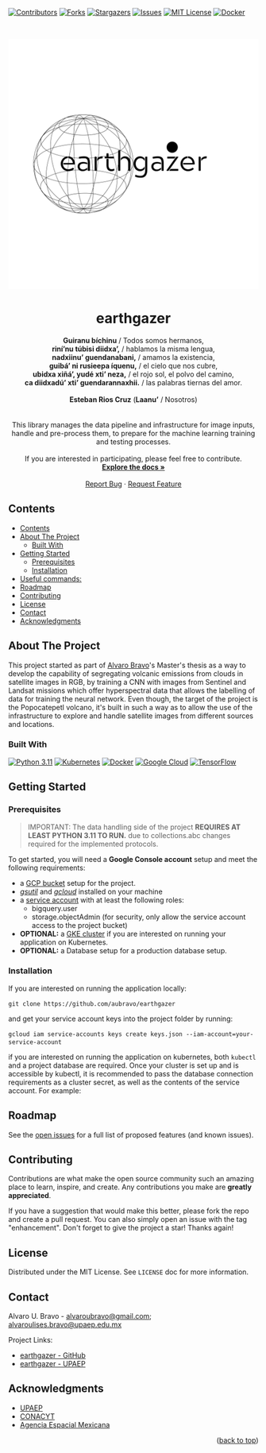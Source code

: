 <a name="readme-top"></a>

[![Contributors](https://img.shields.io/github/contributors/aubravo/earthgazer.svg?style=for-the-badge)](https://github.com/aubravo/earthgazer/graphs/contributors)
[![Forks](https://img.shields.io/github/forks/aubravo/earthgazer.svg?style=for-the-badge)](https://github.com/aubravo/earthgazer/network/members)
[![Stargazers](https://img.shields.io/github/stars/aubravo/earthgazer.svg?style=for-the-badge)](https://github.com/aubravo/earthgazer/stargazers)
[![Issues](https://img.shields.io/github/issues/aubravo/earthgazer.svg?style=for-the-badge)](https://github.com/aubravo/earthgazer/issues)
[![MIT License](https://img.shields.io/github/license/aubravo/earthgazer.svg?style=for-the-badge)](https://github.com/aubravo/earthgazer/blob/master/LICENSE.txt)
[![Docker](https://img.shields.io/github/actions/workflow/status/aubravo/earthgazer/docker-publish.yml?style=for-the-badge&logo=github)](https://github.com/aubravo/earthgazer/actions/workflows/docker-publish.yml)

<div>
<br />
<p align="center">
<a href="https://github.com/aubravo/earthgazer">
<picture>
  <source media="(prefers-color-scheme: dark)" srcset="earthgazer/webapp/static/img/earthgazer_name_white_transparent.png">
  <source media="(prefers-color-scheme: light)" srcset="earthgazer/webapp/static/img/earthgazer_name_black_transparent.png">
  <img alt="earthgazer logo" src="earthgazer/webapp/static/img/earthgazer_name_black_transparent.png">
</picture>

</a>
<h1 align="center">earthgazer</h1>
<p align="center">
<b>Guiranu bíchinu</b> / Todos somos hermanos,
<br />
<b>riní’nu túbisi diidxa’,</b> / hablamos la misma lengua,
<br />
<b>nadxiinu’ guendanabani,</b> / amamos la existencia,
<br />
<b>guibá’ ni rusieepa íquenu,</b> / el cielo que nos cubre,
<br />
<b>ubidxa xiñá’, yudé xti’ neza,</b> / el rojo sol, el polvo del camino,
<br />
<b>ca diidxadú’ xti’ guendarannaxhii.</b> / las palabras tiernas del amor.
<br />
<br />
<b>Esteban Rios Cruz</b> (<b>Laanu’</b> / Nosotros)
<br />
<br />
<br />
This library manages the data pipeline and infrastructure for image inputs, handle and pre-process them, to prepare
for the machine learning training and testing processes.
<br />
<br />
If you are interested in participating, please feel free to contribute.
<br />
<a href="https://github.com/aubravo/earthgazer"><strong>Explore the docs »</strong></a>
<br />
<br />
<a href="https://github.com/aubravo/earthgazer/issues">Report Bug</a>
·
<a href="https://github.com/aubravo/earthgazer/issues">Request Feature</a>
</p>
</div>

## Contents
<!-- TOC -->
  * [Contents](#contents)
  * [About The Project](#about-the-project)
    * [Built With](#built-with)
  * [Getting Started](#getting-started)
    * [Prerequisites](#prerequisites)
    * [Installation](#installation)
  * [Useful commands:](#useful-commands-)
  * [Roadmap](#roadmap)
  * [Contributing](#contributing)
  * [License](#license)
  * [Contact](#contact)
  * [Acknowledgments](#acknowledgments)
<!-- TOC --> 

## About The Project

This project started as part of [Alvaro Bravo](mailto:alvaroubravo@gmail.com)'s Master's thesis as a way to
develop the capability of segregating volcanic emissions from clouds in satellite images in RGB, by training a CNN
with images from Sentinel and Landsat missions which offer hyperspectral data that allows the labelling of data for
training the neural network. Even though, the target of the project is the Popocatepetl volcano, it's built in such
a way as to allow the use of the infrastructure to explore and handle satellite images from different sources and
locations.

### Built With

[![Python 3.11](https://img.shields.io/badge/Python3-4B8BBE?style=for-the-badge&logo=Python&logoColor=FFD43B)](https://python.org)
[![Kubernetes](https://img.shields.io/badge/Kubernetes-326ce5?style=for-the-badge&logo=Kubernetes&logoColor=white)](https://kubernetes.io)
[![Docker](https://img.shields.io/badge/Docker-0db7ed?style=for-the-badge&logo=Docker&logoColor=white)](https://docker.com)
[![Google Cloud](https://img.shields.io/badge/Google_Cloud-DB4437?style=for-the-badge&logo=GoogleCloud&logoColor=F4B400)](https://cloud.google.com)
[![TensorFlow](https://img.shields.io/badge/TensorFlow-425066?style=for-the-badge&logo=TensorFlow&logoColor=FF6F00)](https://tensorflow.org)

## Getting Started

### Prerequisites

> IMPORTANT: The data handling side of the project **REQUIRES AT LEAST PYTHON 3.11 TO RUN.** due to collections.abc changes required for the implemented protocols. 

To get started, you will need a **Google Console account** setup and meet the following requirements:
- a [GCP bucket](https://cloud.google.com/storage/docs/creating-buckets) setup for the project.
- [_gsutil_](https://cloud.google.com/storage/docs/gsutil_install) and [_gcloud_](https://cloud.google.com/sdk/docs/install) installed on your machine
- a [service account](https://cloud.google.com/iam/docs/creating-managing-service-accounts) with at least the following roles:
  - bigquery.user
  - storage.objectAdmin (for security, only allow the service account access to the project bucket)
- **OPTIONAL:** a [GKE cluster](https://cloud.google.com/kubernetes-engine/docs/deploy-app-cluster) if you are interested on running your application on Kubernetes.
- **OPTIONAL:** a Database setup for a production database setup.

### Installation 

If you are interested on running the application locally:
```commandline
git clone https://github.com/aubravo/earthgazer
```
and get your service account keys into the project folder by running:
```commandline
gcloud iam service-accounts keys create keys.json --iam-account=your-service-account
```
if you are interested on running the application on kubernetes, both `kubectl` and a project database are required.
Once your cluster is set up and is accessible by kubectl, it is recommended to pass the database connection requirements
as a cluster secret, as well as the contents of the service account. For example:

<!-- TODO: Add Useful commands -->

## Roadmap
See the [open issues](https://github.com/aubravo/earthgazer/issues) for a full list of proposed features (and known issues).

## Contributing
Contributions are what make the open source community such an amazing place to learn, inspire, and create. Any contributions you make are **greatly appreciated**.

If you have a suggestion that would make this better, please fork the repo and create a pull request. You can also simply open an issue with the tag "enhancement".
Don't forget to give the project a star! Thanks again!

## License
Distributed under the MIT License. See `LICENSE` doc for more information.


## Contact
Alvaro U. Bravo - [alvaroubravo@gmail.com](mailto:alvaroubravo@gmail.com); [alvaroulises.bravo@upaep.edu.mx](mailto:alvaroulises.bravo@upaep.edu.mx)

Project Links:
* [earthgazer - GitHub](https://github.com/aubravo/earthgazer)
* [earthgazer - UPAEP](https://upaep.mx/gxiba/)

## Acknowledgments

* [UPAEP](https://upaep.mx/)
* [CONACYT](https://conacyt.mx/)
* [Agencia Espacial Mexicana](https://www.gob.mx/aem)

<p align="right">(<a href="#readme-top">back to top</a>)</p>

